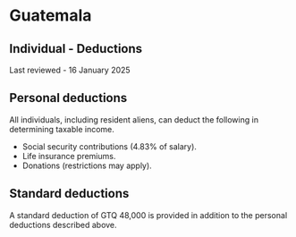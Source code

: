 # Guatemala
## Individual - Deductions
Last reviewed - 16 January 2025
## Personal deductions
All individuals, including resident aliens, can deduct the following in determining taxable income.
  * Social security contributions (4.83% of salary). 
  * Life insurance premiums. 
  * Donations (restrictions may apply). 


## Standard deductions
A standard deduction of GTQ 48,000 is provided in addition to the personal deductions described above.
